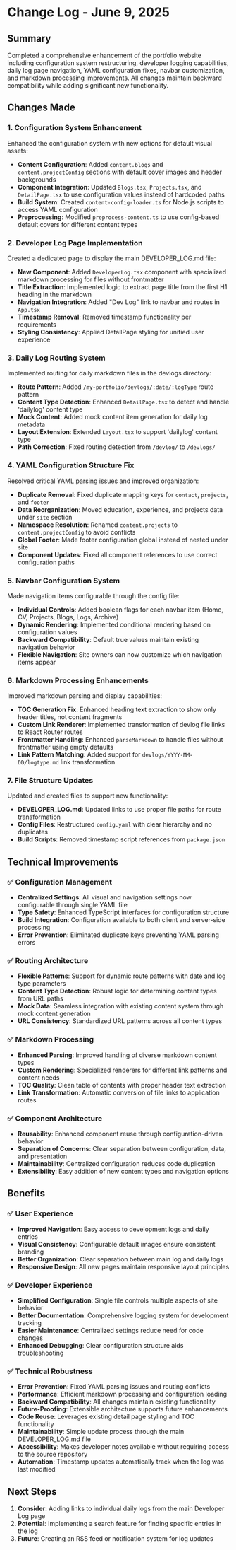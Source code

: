 <!-- 
FORMATTING REQUIREMENTS:
1. Maintain proper heading hierarchy:
   - Level 1 (#): Document title
   - Level 2 (##): Major sections
   - Level 3 (###): Subsections 
2. Number all changes in the "Changes Made" section (e.g., "### 1. Feature Name")
3. Use bold (**text**) for important terms and file names
4. Include checkmarks (✅) for completed items
-->
# Change Log - June 9, 2025

## Summary
Completed a comprehensive enhancement of the portfolio website including configuration system restructuring, developer logging capabilities, daily log page navigation, YAML configuration fixes, navbar customization, and markdown processing improvements. All changes maintain backward compatibility while adding significant new functionality.

## Changes Made

### 1. Configuration System Enhancement
Enhanced the configuration system with new options for default visual assets:
- **Content Configuration**: Added `content.blogs` and `content.projectConfig` sections with default cover images and header backgrounds
- **Component Integration**: Updated `Blogs.tsx`, `Projects.tsx`, and `DetailPage.tsx` to use configuration values instead of hardcoded paths
- **Build System**: Created `content-config-loader.ts` for Node.js scripts to access YAML configuration
- **Preprocessing**: Modified `preprocess-content.ts` to use config-based default covers for different content types

### 2. Developer Log Page Implementation
Created a dedicated page to display the main DEVELOPER_LOG.md file:
- **New Component**: Added `DeveloperLog.tsx` component with specialized markdown processing for files without frontmatter
- **Title Extraction**: Implemented logic to extract page title from the first H1 heading in the markdown
- **Navigation Integration**: Added "Dev Log" link to navbar and routes in `App.tsx`
- **Timestamp Removal**: Removed timestamp functionality per requirements
- **Styling Consistency**: Applied DetailPage styling for unified user experience

### 3. Daily Log Routing System
Implemented routing for daily markdown files in the devlogs directory:
- **Route Pattern**: Added `/my-portfolio/devlogs/:date/:logType` route pattern
- **Content Type Detection**: Enhanced `DetailPage.tsx` to detect and handle 'dailylog' content type
- **Mock Content**: Added mock content item generation for daily log metadata
- **Layout Extension**: Extended `Layout.tsx` to support 'dailylog' content type
- **Path Correction**: Fixed routing detection from `/devlog/` to `/devlogs/`

### 4. YAML Configuration Structure Fix
Resolved critical YAML parsing issues and improved organization:
- **Duplicate Removal**: Fixed duplicate mapping keys for `contact`, `projects`, and `footer`
- **Data Reorganization**: Moved education, experience, and projects data under `site` section
- **Namespace Resolution**: Renamed `content.projects` to `content.projectConfig` to avoid conflicts
- **Global Footer**: Made footer configuration global instead of nested under site
- **Component Updates**: Fixed all component references to use correct configuration paths

### 5. Navbar Configuration System
Made navigation items configurable through the config file:
- **Individual Controls**: Added boolean flags for each navbar item (Home, CV, Projects, Blogs, Logs, Archive)
- **Dynamic Rendering**: Implemented conditional rendering based on configuration values
- **Backward Compatibility**: Default true values maintain existing navigation behavior
- **Flexible Navigation**: Site owners can now customize which navigation items appear

### 6. Markdown Processing Enhancements
Improved markdown parsing and display capabilities:
- **TOC Generation Fix**: Enhanced heading text extraction to show only header titles, not content fragments
- **Custom Link Renderer**: Implemented transformation of devlog file links to React Router routes
- **Frontmatter Handling**: Enhanced `parseMarkdown` to handle files without frontmatter using empty defaults
- **Link Pattern Matching**: Added support for `devlogs/YYYY-MM-DD/logtype.md` link transformation

### 7. File Structure Updates
Updated and created files to support new functionality:
- **DEVELOPER_LOG.md**: Updated links to use proper file paths for route transformation
- **Config Files**: Restructured `config.yaml` with clear hierarchy and no duplicates
- **Build Scripts**: Removed timestamp script references from `package.json`

## Technical Improvements

### ✅ Configuration Management
- **Centralized Settings**: All visual and navigation settings now configurable through single YAML file
- **Type Safety**: Enhanced TypeScript interfaces for configuration structure
- **Build Integration**: Configuration available to both client and server-side processing
- **Error Prevention**: Eliminated duplicate keys preventing YAML parsing errors

### ✅ Routing Architecture
- **Flexible Patterns**: Support for dynamic route patterns with date and log type parameters
- **Content Type Detection**: Robust logic for determining content types from URL paths
- **Mock Data**: Seamless integration with existing content system through mock content generation
- **URL Consistency**: Standardized URL patterns across all content types

### ✅ Markdown Processing
- **Enhanced Parsing**: Improved handling of diverse markdown content types
- **Custom Rendering**: Specialized renderers for different link patterns and content needs
- **TOC Quality**: Clean table of contents with proper header text extraction
- **Link Transformation**: Automatic conversion of file links to application routes

### ✅ Component Architecture
- **Reusability**: Enhanced component reuse through configuration-driven behavior
- **Separation of Concerns**: Clear separation between configuration, data, and presentation
- **Maintainability**: Centralized configuration reduces code duplication
- **Extensibility**: Easy addition of new content types and navigation options

## Benefits

### ✅ User Experience
- **Improved Navigation**: Easy access to development logs and daily entries
- **Visual Consistency**: Configurable default images ensure consistent branding
- **Better Organization**: Clear separation between main log and daily logs
- **Responsive Design**: All new pages maintain responsive layout principles

### ✅ Developer Experience
- **Simplified Configuration**: Single file controls multiple aspects of site behavior
- **Better Documentation**: Comprehensive logging system for development tracking
- **Easier Maintenance**: Centralized settings reduce need for code changes
- **Enhanced Debugging**: Clear configuration structure aids troubleshooting

### ✅ Technical Robustness
- **Error Prevention**: Fixed YAML parsing issues and routing conflicts
- **Performance**: Efficient markdown processing and configuration loading
- **Backward Compatibility**: All changes maintain existing functionality
- **Future-Proofing**: Extensible architecture supports future enhancements
- **Code Reuse**: Leverages existing detail page styling and TOC functionality
- **Maintainability**: Simple update process through the main DEVELOPER_LOG.md file
- **Accessibility**: Makes developer notes available without requiring access to the source repository
- **Automation**: Timestamp updates automatically track when the log was last modified

## Next Steps
1. **Consider**: Adding links to individual daily logs from the main Developer Log page
2. **Potential**: Implementing a search feature for finding specific entries in the log
3. **Future**: Creating an RSS feed or notification system for log updates
